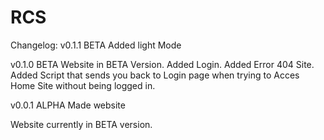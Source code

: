 # RCS
Changelog:
v0.1.1 BETA
  Added light Mode

v0.1.0 BETA
  Website in BETA Version.
  Added Login.
  Added Error 404 Site.
  Added Script that sends you back to Login page when trying to Acces Home Site without being logged in.

v0.0.1 ALPHA
  Made website


Website currently in BETA version.
